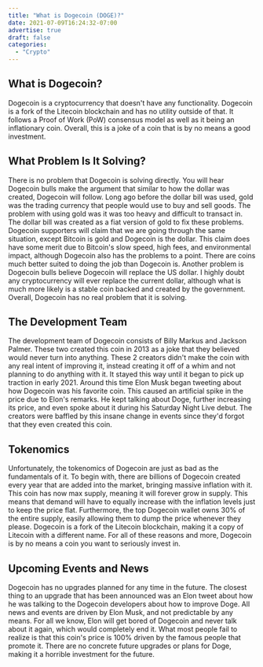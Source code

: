 ```yaml
---
title: "What is Dogecoin (DOGE)?"
date: 2021-07-09T16:24:32-07:00
advertise: true
draft: false
categories:
  - "Crypto"
---
```



## What is Dogecoin?

Dogecoin is a cryptocurrency that doesn't have any functionality. Dogecoin is a fork of the Litecoin blockchain and has no utility outside of that.  It follows a Proof of Work (PoW) consensus model as well as it being an inflationary coin. Overall, this is a joke of a coin that is by no means a good investment.

## What Problem Is It Solving?

There is no problem that Dogecoin is solving directly. You will hear Dogecoin bulls make the argument that similar to how the dollar was created, Dogecoin will follow. Long ago before the dollar bill was used, gold was the trading currency that people would use to buy and sell goods. The problem with using gold was it was too heavy and difficult to transact in. The dollar bill was created as a fiat version of gold to fix these problems. Dogecoin supporters will claim that we are going through the same situation, except Bitcoin is gold and Dogecoin is the dollar. This claim does have some merit due to Bitcoin's slow speed, high fees, and environmental impact, although Dogecoin also has the problems to a point. There are coins much better suited to doing the job than Dogecoin is. Another problem is Dogecoin bulls believe Dogecoin will replace the US dollar. I highly doubt any cryptocurrency will ever replace the current dollar, although what is much more likely is a stable coin backed and created by the government. Overall, Dogecoin has no real problem that it is solving.

## The Development Team

The development team of Dogecoin consists of Billy Markus and Jackson Palmer. These two created this coin in 2013 as a joke that they believed would never turn into anything. These 2 creators didn't make the coin with any real intent of improving it, instead creating it off of a whim and not planning to do anything with it. It stayed this way until it began to pick up traction in early 2021. Around this time Elon Musk began tweeting about how Dogecoin was his favorite coin. This caused an artificial spike in the price due to Elon's remarks. He kept talking about Doge, further increasing its price, and even spoke about it during his Saturday Night Live debut. The creators were baffled by this insane change in events since they'd forgot that they even created this coin.

## Tokenomics

Unfortunately, the tokenomics of Dogecoin are just as bad as the fundamentals of it. To begin with, there are billions of Dogecoin created every year that are added into the market, bringing massive inflation with it. This coin has now max supply, meaning it will forever grow in supply. This means that demand will have to equally increase with the inflation levels just to keep the price flat. Furthermore, the top Dogecoin wallet owns 30% of the entire supply, easily allowing them to dump the price whenever they please. Dogecoin is a fork of the Litecoin blockchain, making it a copy of Litecoin with a different name. For all of these reasons and more, Dogecoin is by no means a coin you want to seriously invest in.

## Upcoming Events and News

Dogecoin has no upgrades planned for any time in the future. The closest thing to an upgrade that has been announced was an Elon tweet about how he was talking to the Dogecoin developers about how to improve Doge. All news and events are driven by Elon Musk, and not predictable by any means. For all we know, Elon will get bored of Dogecoin and never talk about it again, which would completely end it. What most people fail to realize is that this coin's price is 100% driven by the famous people that promote it. There are no concrete future upgrades or plans for Doge, making it a horrible investment for the future.